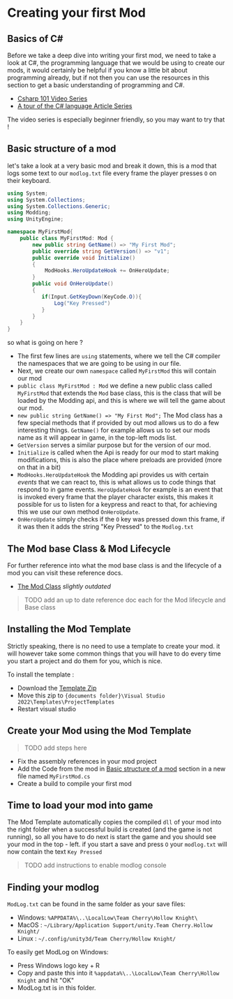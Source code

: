 # Creating your first Mod

## Basics of C#

Before we take a deep dive into writing your first mod, we need to take a look at C#, the programming language that we would be using to create our mods, it would certainly be helpful if you know a little bit about programming already, but if not then you can use the resources in this section to get a basic understanding of programming and C#.

 - [Csharp 101 Video Series](https://docs.microsoft.com/en-us/shows/csharp-101/)
 - [A tour of the C# language Article Series](https://docs.microsoft.com/en-us/dotnet/csharp/tour-of-csharp)

The video series is especially beginner friendly, so you may want to try that !

## Basic structure of a mod

let's take a look at a very basic mod and break it down, this is a mod that logs some text to our `modlog.txt` file every frame the player presses `O` on their keyboard.

```cs 
using System;
using System.Collections;
using System.Collections.Generic;
using Modding;
using UnityEngine;

namespace MyFirstMod{
    public class MyFirstMod: Mod {
        new public string GetName() => "My First Mod";
        public override string GetVersion() => "v1";
        public override void Initialize()
        {
            ModHooks.HeroUpdateHook += OnHeroUpdate;
        }
        public void OnHeroUpdate()
        {
           if(Input.GetKeyDown(KeyCode.O)){
               Log("Key Pressed")
           }
        }
    }
}
```
so what is going on here ?

 - The first few lines are `using` statements, where we tell the C# compiler the namespaces that we are going to be using in our file.
 - Next, we create our own `namespace` called `MyFirstMod`  this will contain our mod
 -  `public class MyFirstMod : Mod`  we define a new public class called `MyFirstMod` that extends the `Mod` base class, this is the class that will be loaded by the Modding api, and this is where we will tell the game about our mod.
 - `new public string GetName() => "My First Mod";` The Mod class has a few special methods that if provided by out mod allows us to do a few interesting things. `GetName()` for example allows us to set our mods name as it will appear in game, in the top-left mods list.
 -  `GetVersion` serves a similar purpose but for the version of our mod.
 -  `Initialize` is called when the Api is ready for our mod to start making modifications, this is also the place where preloads are provided (more on that in a bit)
 - `ModHooks.HeroUpdateHook` the Modding api provides us with certain *events* that we can react to, this is what allows us to code things that respond to in game events. `HeroUpdateHook` for example is an event that is invoked every frame that the player character exists, this makes it possible for us to listen for a keypress and react to that, for achieving this we use our own method `OnHeroUpdate`.
 - `OnHeroUpdate` simply checks if the `O` key was pressed down this frame, if it was then it adds the string "Key Pressed" to the `Modlog.txt`

## The Mod base Class & Mod Lifecycle 
For further reference into what the mod base class is and the lifecycle of a mod you can visit these reference docs. 

 - [The Mod Class](https://radiance.host/apidocs/ModdingAPI.html) *slightly outdated*

> TODO add an up to date reference doc each for the Mod lifecycle and Base class 

## Installing the Mod Template

Strictly speaking, there is no need to use a template to create your mod. it will however take some common things that you will have to do every time you start a project and do them for you, which is nice.

To install the template : 
 - Download the [Template Zip](https://cdn.discordapp.com/attachments/879130756146954240/931586813729075270/Hollow_Knight_1.5_Mod.zip) 
 - Move this zip to `{documents folder}\Visual Studio 2022\Templates\ProjectTemplates`
 - Restart visual studio 

## Create your Mod using the Mod Template

> TODO add steps here 

 - Fix the assembly references in your mod project
 - Add the Code from the mod in [Basic structure of a mod](#basic-structure-of-a-mod) section in a new file named `MyFirstMod.cs`
 - Create a build to compile your first mod

## Time to load your mod into game

The Mod Template automatically copies the compiled `dll` of your mod into the right folder when a successful build is created (and the game is not running), so all you have to do next is start the game and you should see your mod in the top - left.
if you start a save and press `O` your `modlog.txt` will now contain the text `Key Pressed`

>TODO add instructions to enable modlog console

## Finding your modlog 
`ModLog.txt` can be found in the same folder as your save files:
- Windows: `%APPDATA%\..\LocalLow\Team Cherry\Hollow Knight\`
- MacOS  : `~/Library/Application Support/unity.Team Cherry.Hollow Knight/`
- Linux  : `~/.config/unity3d/Team Cherry/Hollow Knight/`

To easily get ModLog on Windows:
- Press Windows logo key + R
- Copy and paste this into it `%appdata%\..\LocalLow\Team Cherry\Hollow Knight` and hit "OK"
- ModLog.txt is in this folder.
